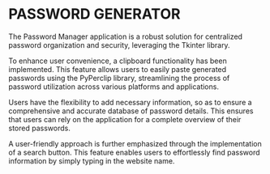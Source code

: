 # PASSWORD GENERATOR
The Password Manager application is a robust solution for centralized password organization and security, leveraging the Tkinter library.

To enhance user convenience, a clipboard functionality has been implemented. This feature allows users to easily paste generated passwords using the PyPerclip library, streamlining the process of password utilization across various platforms and applications.

Users have the flexibility to add necessary information, so as to ensure a comprehensive and accurate database of password details. This ensures that users can rely on the application for a complete overview of their stored passwords.

A user-friendly approach is further emphasized through the implementation of a search button. This feature enables users to effortlessly find password information by simply typing in the website name.
